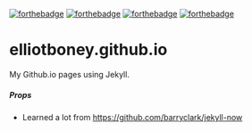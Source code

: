 [![forthebadge](http://forthebadge.com/images/badges/uses-js.svg)](http://forthebadge.com)
[![forthebadge](http://forthebadge.com/images/badges/uses-css.svg)](http://forthebadge.com)
[![forthebadge](http://forthebadge.com/images/badges/built-with-ruby.svg)](http://forthebadge.com)
[![forthebadge](http://forthebadge.com/images/badges/uses-badges.svg)](http://forthebadge.com)

# elliotboney.github.io

My Github.io pages using Jekyll.








##### Props
- Learned a lot from https://github.com/barryclark/jekyll-now
